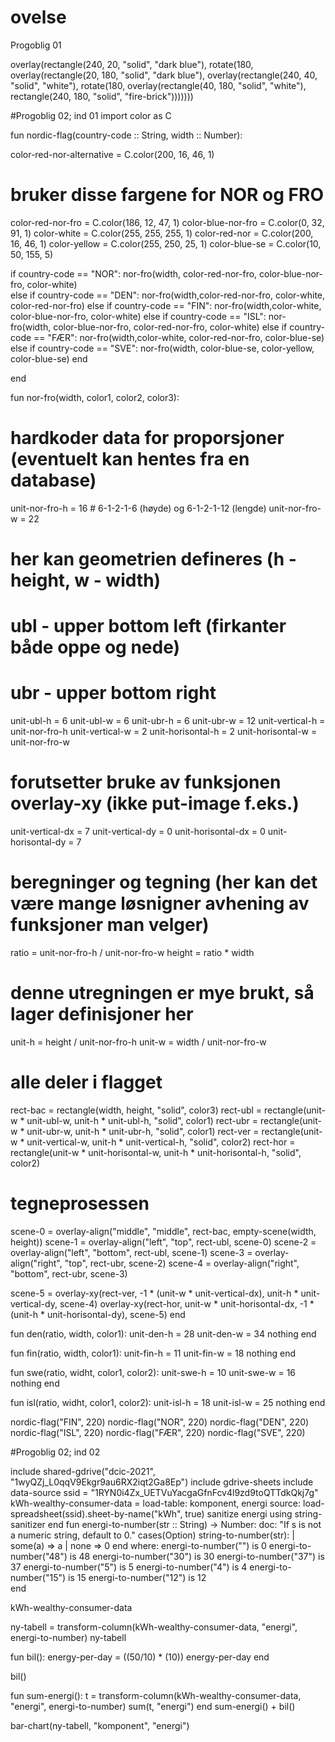 # ovelse
Progoblig 01

overlay(rectangle(240, 20, "solid", "dark blue"),
  rotate(180,
    overlay(rectangle(20, 180, "solid", "dark blue"),
overlay(rectangle(240, 40, "solid", "white"),
    rotate(180,
          overlay(rectangle(40, 180, "solid", "white"),
            rectangle(240, 180, "solid", "fire-brick")))))))



#Progoblig 02; ind 01
import color as C

fun nordic-flag(country-code :: String, width :: Number):
  
  color-red-nor-alternative = C.color(200, 16, 46, 1) 
  
  # bruker disse fargene for NOR og FRO
  color-red-nor-fro = C.color(186, 12, 47, 1)
  color-blue-nor-fro = C.color(0, 32, 91, 1)
  color-white = C.color(255, 255, 255, 1)
  color-red-nor = C.color(200, 16, 46, 1)
  color-yellow = C.color(255, 250, 25, 1)
  color-blue-se = C.color(10, 50, 155, 5)
 
 
  if country-code == "NOR":
    nor-fro(width, color-red-nor-fro, color-blue-nor-fro, color-white)   
  else if country-code == "DEN": 
    nor-fro(width,color-red-nor-fro, color-white, color-red-nor-fro)
  else if country-code == "FIN":
   nor-fro(width,color-white, color-blue-nor-fro, color-white)
  else if country-code == "ISL":
    nor-fro(width, color-blue-nor-fro, color-red-nor-fro, color-white)
  else if country-code == "FÆR":
    nor-fro(width,color-white, color-red-nor-fro, color-blue-se)
  else if country-code == "SVE": 
    nor-fro(width, color-blue-se, color-yellow,  color-blue-se)
  end
  
end 

fun nor-fro(width, color1, color2, color3):
  # hardkoder data for proporsjoner (eventuelt kan hentes fra en database)
  unit-nor-fro-h = 16 # 6-1-2-1-6 (høyde) og 6-1-2-1-12 (lengde)
  unit-nor-fro-w = 22 
  # her kan geometrien defineres (h - height, w - width)
  # ubl - upper bottom left (firkanter både oppe og nede)
  # ubr - upper bottom right 
  unit-ubl-h = 6
  unit-ubl-w = 6
  unit-ubr-h = 6
  unit-ubr-w = 12
  unit-vertical-h = unit-nor-fro-h
  unit-vertical-w = 2
  unit-horisontal-h = 2
  unit-horisontal-w = unit-nor-fro-w
  # forutsetter bruke av funksjonen overlay-xy (ikke put-image f.eks.)
  unit-vertical-dx = 7
  unit-vertical-dy = 0
  unit-horisontal-dx = 0
  unit-horisontal-dy = 7
  
  # beregninger og tegning (her kan det være mange løsnigner avhening av funksjoner man velger)
  ratio = unit-nor-fro-h / unit-nor-fro-w
  height = ratio * width
  
  # denne utregningen er mye brukt, så lager definisjoner her
  unit-h = height / unit-nor-fro-h
  unit-w = width / unit-nor-fro-w
  
  # alle deler i flagget
  rect-bac = rectangle(width, height, "solid", color3)
  rect-ubl = rectangle(unit-w * unit-ubl-w, unit-h * unit-ubl-h, "solid", color1)
  rect-ubr = rectangle(unit-w * unit-ubr-w, unit-h * unit-ubr-h, "solid", color1)
  rect-ver = rectangle(unit-w * unit-vertical-w, unit-h * unit-vertical-h, "solid", color2)
  rect-hor = rectangle(unit-w * unit-horisontal-w, unit-h * unit-horisontal-h, "solid", color2) 

  # tegneprosessen
  scene-0 = overlay-align("middle", "middle", rect-bac, empty-scene(width, height))
  scene-1 = overlay-align("left", "top", rect-ubl, scene-0) 
  scene-2 = overlay-align("left", "bottom", rect-ubl, scene-1)
  scene-3 = overlay-align("right", "top", rect-ubr, scene-2)
  scene-4 = overlay-align("right", "bottom", rect-ubr, scene-3)
  
  
  scene-5 = overlay-xy(rect-ver, -1 * (unit-w * unit-vertical-dx), unit-h * unit-vertical-dy, scene-4)
  overlay-xy(rect-hor, unit-w * unit-horisontal-dx, -1 * (unit-h * unit-horisontal-dy), scene-5)
end

fun den(ratio, width, color1):
  unit-den-h = 28
  unit-den-w = 34
  nothing
end

fun fin(ratio, width, color1):
  unit-fin-h = 11
  unit-fin-w = 18 
  nothing
end

fun swe(ratio, widht, color1, color2):
  unit-swe-h = 10
  unit-swe-w = 16
  nothing
end

fun isl(ratio, widht, color1, color2):
  unit-isl-h = 18
  unit-isl-w = 25
  nothing
end


nordic-flag("FIN", 220)
nordic-flag("NOR", 220)
nordic-flag("DEN", 220)
nordic-flag("ISL", 220)
nordic-flag("FÆR", 220)
nordic-flag("SVE", 220)

#Progoblig 02; ind 02

include shared-gdrive("dcic-2021", "1wyQZj_L0qqV9Ekgr9au6RX2iqt2Ga8Ep")
include gdrive-sheets
include data-source
ssid = "1RYN0i4Zx_UETVuYacgaGfnFcv4l9zd9toQTTdkQkj7g"
kWh-wealthy-consumer-data =
  load-table: komponent, energi
    source: load-spreadsheet(ssid).sheet-by-name("kWh", true)
    sanitize energi using string-sanitizer
end
fun energi-to-number(str :: String) -> Number:
  doc: "If s is not a numeric string, default to 0."
  cases(Option) string-to-number(str):
    | some(a) => a
    | none => 0
  end
where:
energi-to-number("") is 0
energi-to-number("48") is 48
energi-to-number("30") is 30
energi-to-number("37") is 37
energi-to-number("5") is 5
energi-to-number("4") is 4
energi-to-number("15") is 15
energi-to-number("12") is 12  
end
  
kWh-wealthy-consumer-data

ny-tabell = transform-column(kWh-wealthy-consumer-data, "energi", energi-to-number)
ny-tabell

fun bil(): 
  energy-per-day = ((50/10) * (10))
  energy-per-day
end

bil()

fun sum-energi():
  t = transform-column(kWh-wealthy-consumer-data, "energi", energi-to-number)
  sum(t, "energi")
end
sum-energi() + bil()

bar-chart(ny-tabell, "komponent", "energi")


